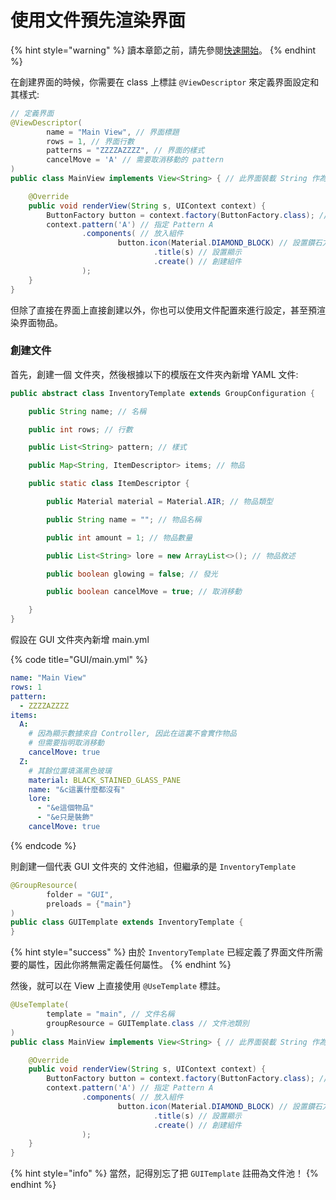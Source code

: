 # 使用文件預先渲染界面

{% hint style="warning" %}
讀本章節之前，請先參閱[快速開始](../quick-start.md)。
{% endhint %}

在創建界面的時候，你需要在 class 上標註 `@ViewDescriptor` 來定義界面設定和其樣式:

```java
// 定義界面
@ViewDescriptor(
        name = "Main View", // 界面標題
        rows = 1, // 界面行數
        patterns = "ZZZZAZZZZ", // 界面的樣式
        cancelMove = 'A' // 需要取消移動的 pattern
)
public class MainView implements View<String> { // 此界面裝載 String 作為數據

    @Override
    public void renderView(String s, UIContext context) {
        ButtonFactory button = context.factory(ButtonFactory.class); //獲取 按鈕組件工廠
        context.pattern('A') // 指定 Pattern A
                .components( // 放入組件
                        button.icon(Material.DIAMOND_BLOCK) // 設置鑽石方塊
                                .title(s) // 設置顯示
                                .create() // 創建組件
                );
    }
}
```

但除了直接在界面上直接創建以外，你也可以使用文件配置來進行設定，甚至預渲染界面物品。

### 創建文件

首先，創建一個 文件夾，然後根據以下的模版在文件夾內新增 YAML 文件:

```java
public abstract class InventoryTemplate extends GroupConfiguration {

    public String name; // 名稱

    public int rows; // 行數

    public List<String> pattern; // 樣式

    public Map<String, ItemDescriptor> items; // 物品

    public static class ItemDescriptor {

        public Material material = Material.AIR; // 物品類型

        public String name = ""; // 物品名稱

        public int amount = 1; // 物品數量

        public List<String> lore = new ArrayList<>(); // 物品敘述

        public boolean glowing = false; // 發光

        public boolean cancelMove = true; // 取消移動

    }
}

```

假設在 GUI 文件夾內新增 main.yml

{% code title="GUI/main.yml" %}
```yaml
name: "Main View"
rows: 1
pattern:
  - ZZZZAZZZZ
items:
  A:
    # 因為顯示數據來自 Controller, 因此在這裏不會實作物品
    # 但需要指明取消移動
    cancelMove: true
  Z:
    # 其餘位置填滿黑色玻璃
    material: BLACK_STAINED_GLASS_PANE
    name: "&c這裏什麼都沒有"
    lore:
      - "&e這個物品"
      - "&e只是裝飾"
    cancelMove: true
```
{% endcode %}

則創建一個代表 GUI 文件夾的 文件池組，但繼承的是 `InventoryTemplate`

```java
@GroupResource(
        folder = "GUI",
        preloads = {"main"}
)
public class GUITemplate extends InventoryTemplate {
}
```

{% hint style="success" %}
由於 `InventoryTemplate`  已經定義了界面文件所需要的屬性，因此你將無需定義任何屬性。
{% endhint %}

然後，就可以在 View 上直接使用 `@UseTemplate` 標註。

```java
@UseTemplate(
        template = "main", // 文件名稱
        groupResource = GUITemplate.class // 文件池類別
)
public class MainView implements View<String> { // 此界面裝載 String 作為數據

    @Override
    public void renderView(String s, UIContext context) {
        ButtonFactory button = context.factory(ButtonFactory.class); //獲取 按鈕組件工廠
        context.pattern('A') // 指定 Pattern A
                .components( // 放入組件
                        button.icon(Material.DIAMOND_BLOCK) // 設置鑽石方塊
                                .title(s) // 設置顯示
                                .create() // 創建組件
                );
    }
}
```

{% hint style="info" %}
當然，記得別忘了把 `GUITemplate` 註冊為文件池！
{% endhint %}
